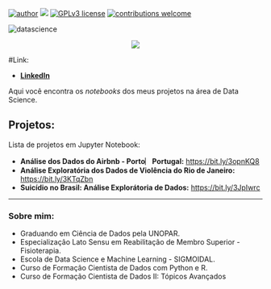 [![author](https://img.shields.io/badge/author-brunoopetri-red.svg)](https://www.linkedin.com/in/brunoopetri) [![](https://img.shields.io/badge/python-3.10+-blue.svg)](https://www.python.org/downloads/release/python-3102/) [![GPLv3 license](https://img.shields.io/badge/License-GPLv3-blue.svg)](http://perso.crans.org/besson/LICENSE.html) [![contributions welcome](https://img.shields.io/badge/contributions-welcome-brightgreen.svg?style=flat)](https://github.com/brunoopetri)

![datascience](https://user-images.githubusercontent.com/98756562/152653770-79978f9f-70de-4d9c-b77f-281c7c3036a9.png)

<p align="center">
  <img src="![datascience](https://user-images.githubusercontent.com/98756562/152653770-79978f9f-70de-4d9c-b77f-281c7c3036a9.png)" >
</p>

#Link:

* **[LinkedIn](https://br.linkedin.com/in/brunoopetri)**


Aqui você encontra os *notebooks* dos meus projetos na área de Data Science.

## Projetos:
Lista de projetos em Jupyter Notebook:

* **Análise dos Dados do Airbnb - Porto︳Portugal:** https://bit.ly/3opnKQ8
* **Análise Exploratória dos Dados de Violência do Rio de Janeiro:** https://bit.ly/3KTqZbn
* **Suicídio no Brasil: Análise Explorátoria de Dados:** https://bit.ly/3JpIwrc 

 

---

### Sobre mim:

* Graduando em Ciência de Dados pela UNOPAR.
* Especialização Lato Sensu em Reabilitação de Membro Superior - Fisioterapia.
* Escola de Data Science e Machine Learning - SIGMOIDAL.
* Curso de Formação Cientista de Dados com Python e R.
* Curso de Formação Cientista de Dados II: Tópicos Avançados

